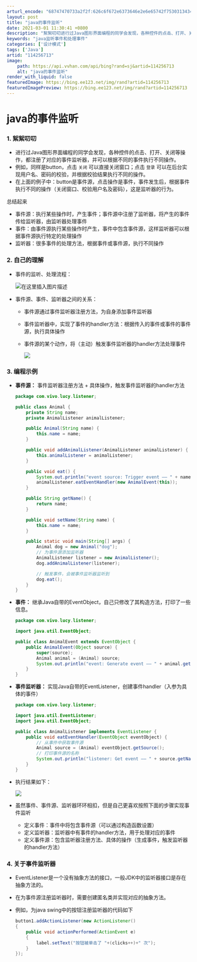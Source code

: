```yaml
---
arturl_encode: "68747470733a2f2f:626c6f672e6373646e2e6e65742f753031343435343533382f:61727469636c652f64657461696c732f313134323536373133"
layout: post
title: "java的事件监听"
date: 2021-03-01 11:30:41 +0800
description: "絮絮叨叨进行过Java图形界面编程的同学会发现，各种控件的点击、打开、关闭等操作，都注册了对应的事件"
keywords: "java监听事件和处理事件"
categories: ['设计模式']
tags: ['Java']
artid: "114256713"
image:
    path: https://api.vvhan.com/api/bing?rand=sj&artid=114256713
    alt: "java的事件监听"
render_with_liquid: false
featuredImage: https://bing.ee123.net/img/rand?artid=114256713
featuredImagePreview: https://bing.ee123.net/img/rand?artid=114256713
---
```


# java的事件监听

### 1. 絮絮叨叨

* 进行过Java图形界面编程的同学会发现，各种控件的点击、打开、关闭等操作，都注册了对应的事件监听器，并可以根据不同的事件执行不同操作。
* 例如，同样是button，点击
  `关闭`
  可以直接关闭窗口；点击
  `登录`
  可以在后台实现用户名、密码的校验，并根据校验结果执行不同的操作。
* 在上面的例子中：button是事件源，点击操作是事件，事件发生后，根据事件执行不同的操作（关闭窗口、校验用户名及密码），这是监听器的行为。

总结起来

* 事件源：执行某些操作时，产生事件；事件源中注册了监听器，将产生的事件传给监听器，由监听器处理事件
* 事件：由事件源执行某些操作时产生，事件中包含事件源，这样监听器可以根据事件源执行特定的处理操作
* 监听器：很多事件的处理方法，根据事件或事件源，执行不同操作

### 2. 自己的理解

* 事件的监听、处理流程：
    
  ![在这里插入图片描述](https://i-blog.csdnimg.cn/blog_migrate/f24412b57718263674d7e98e194eee86.png)
* 事件源、事件、监听器之间的关系：
  + 事件源通过事件监听器注册方法，为自身添加事件监听器
  + 事件监听器中，实现了事件的handler方法：根据传入的事件或事件的事件源，执行具体操作
  + 事件源的某个动作，将（主动）触发事件监听器的handler方法处理事件
      
    ![](https://i-blog.csdnimg.cn/blog_migrate/c4a4def20a8fbecb8bd1d10921b468b5.png)

### 3. 编程示例

* **事件源：**
  事件监听器注册方法 + 具体操作，触发事件监听器的handler方法

  ```java
  package com.vivo.lucy.listener;

  public class Animal {
      private String name;
      private AnimalListener animalListener;

      public Animal(String name) {
          this.name = name;
      }

      public void addAnimalListener(AnimalListener animalListener) {
          this.animalListener = animalListener;
      }

      public void eat() {
          System.out.println("event source: Trigger event —— " + name + " will eat!");
          animalListener.eatEventHandler(new AnimalEvent(this));
      }

      public String getName() {
          return name;
      }

      public void setName(String name) {
          this.name = name;
      }

      public static void main(String[] args) {
          Animal dog = new Animal("dog");
          // 为事件源添加监听器
          AnimalListener listener = new AnimalListener();
          dog.addAnimalListener(listener);

          // 触发事件，会被事件监听器监听到
          dog.eat();
      }
  }

  ```
* **事件：**
  继承Java自带的EventObject，自己只修改了其构造方法，打印了一些信息。

  ```java
  package com.vivo.lucy.listener;

  import java.util.EventObject;

  public class AnimalEvent extends EventObject {
      public AnimalEvent(Object source) {
          super(source);
          Animal animal = (Animal) source;
          System.out.println("event: Generate event —— " + animal.getName() + " is eating!");
      }
  }

  ```
* **事件监听器：**
  实现Java自带的EventListener，创建事件handler（入参为具体的事件）

  ```java
  package com.vivo.lucy.listener;

  import java.util.EventListener;
  import java.util.EventObject;

  public class AnimalListener implements EventListener {
      public void eatEventHandler(EventObject eventObject) {
          // 从事件中获取事件源
          Animal source = (Animal) eventObject.getSource();
          // 打印事件源的名称
          System.out.println("listener: Get event —— " + source.getName() + " is eating!");
      }
  }

  ```
* 执行结果如下：
    
  ![](https://i-blog.csdnimg.cn/blog_migrate/735aec51537a4998cafcbd3c4e2f0479.png)
* 虽然事件、事件源、监听器环环相扣，但是自己更喜欢按照下面的步骤实现事件监听

  + 定义事件：事件中将包含事件源（可以通过构造函数设置）
  + 定义监听器：监听器中有事件的handler方法，用于处理对应的事件
  + 定义事件源：包含监听器注册方法、具体的操作（生成事件，触发监听器的handler方法）

### 4. 关于事件监听器

* EventListener是一个没有抽象方法的接口，一般JDK中的监听器接口是存在抽象方法的。
* 在为事件源注册监听器时，需要创建匿名类并实现对应的抽象方法。
* 例如，为java swing中的按钮注册监听器的代码如下

  ```java
  button1.addActionListener(new ActionListener()
  {
      public void actionPerformed(ActionEvent e)
      {
          label.setText("按钮被单击了 "+(clicks++)+" 次");
      }
  });

  ```